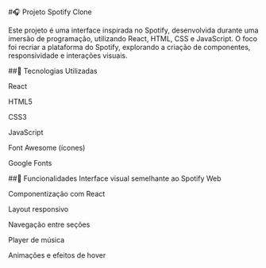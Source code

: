 #🎧 Projeto Spotify Clone

Este projeto é uma interface inspirada no Spotify, desenvolvida durante uma imersão de programação, utilizando React, HTML, CSS e JavaScript. O foco foi recriar a plataforma do Spotify, explorando a criação de componentes, responsividade e interações visuais.

##🚀 Tecnologias Utilizadas

React

HTML5

CSS3

JavaScript

Font Awesome (ícones)

Google Fonts

##🎨 Funcionalidades
Interface visual semelhante ao Spotify Web

Componentização com React

Layout responsivo

Navegação entre seções

Player de música

Animações e efeitos de hover
